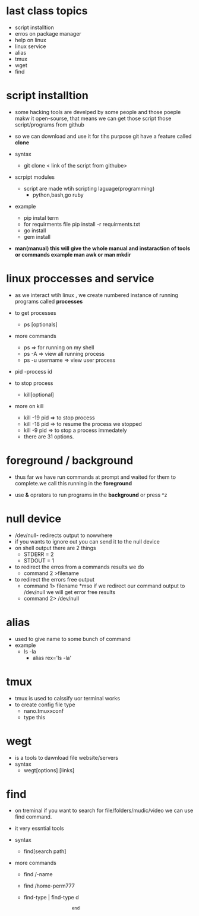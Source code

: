 # last class topics 

* script installtion 
* erros on package manager 
* help on linux 
* linux service 
* alias
* tmux 
* wget 
* find 

# script installtion 

* some hacking tools are develped by some people and those poeple makw it open-sourse, that means we can get those script those script/programs from github
* so we can download and use it for tihs purpose git have a feature called **clone** 
* syntax 
    * git clone < link of the script from githube>
* scrpipt modules 
    * script are made wtih scripting laguage(programming)
        * python,bash,go ruby 
* example 
    * pip instal term
    * for requirments file pip install -r requirments.txt
    * go install <modulename>
    * gem install <modulename>


* **man(manual) this will give the whole manual and instaraction of tools or commands example man awk or man mkdir**

# linux proccesses and service 

* as we interact wtih linux , we create numbered instance of running programs called **processes**

* to get processes
    * ps [optionals]
* more commands 
    * ps => for running on my shell 
    * ps -A => view all running process
    * ps -u username => view user process

* pid -process id 

* to stop process 
    * kill[optional]
* more on kill 
    * kill -19 pid => to stop process 
    * kill -18 pid => to resume the process we stopped 
    * kill -9 pid => to stop a process immedately 
    * there are 31 options.

# foreground / background

* thus far we have run commands at prompt and waited for them to complete.we call this running in the **foreground** 

* use **&** oprators to run programs in the **background** or press ^z 

# null device 

* /dev/null- redirects output to nowwhere 
* if you wants to ignore out you can send it to the null device
* on shell output there are 2 things 
    * STDERR = 2
    * STDOUT = 1 
* to redirect the erros from a commands results we do 
    * command 2 >filename
* to redirect the errors free output 
    * command 1> filename
*mso if we redirect our command output to /dev/null we will get error free results 
    * command 2> /dev/null

# alias 

* used to give name to some bunch of command 
* example
    * ls -la 
        * alias rex='ls -la'


# tmux 

* tmux is used to calssify uor terminal works 
* to create config file type 
    * nano.tmuxxconf
    * type this

# wegt 

* is a tools to dawnload file website/servers
* syntax 
    * wegt[options] [links]

# find 

* on treminal if you want to search for file/folders/mudic/video we can use find command.
* it very essntial tools
* syntax 
    * find[search path]

* more commands 
    * find /-name 
    * find /home-perm777
    * find-type | find-type d

                            end